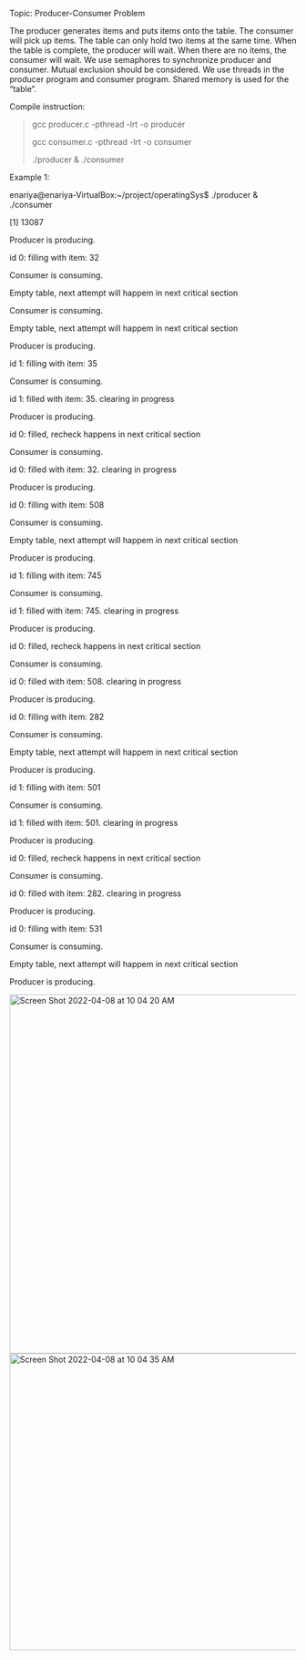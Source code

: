 Topic: Producer-Consumer Problem

The producer generates items and puts items onto the table. The consumer will pick up items. The table can only hold two items at the same time. When the table is complete, the producer will wait. When there are no items, the consumer will wait. We use semaphores to synchronize producer and consumer.  Mutual exclusion should be considered. We use threads in the producer program and consumer program. Shared memory is used for the “table”.

Compile instruction:
> gcc producer.c -pthread -lrt -o producer
> 
> gcc consumer.c -pthread -lrt -o consumer
> 
> ./producer & ./consumer
> 

Example 1:

enariya@enariya-VirtualBox:~/project/operatingSys$ ./producer & ./consumer

[1] 13087

Producer is producing.

id 0: filling with item: 32

Consumer is consuming.

Empty table, next attempt will happem in next critical section

Consumer is consuming.

Empty table, next attempt will happem in next critical section

Producer is producing.

id 1: filling with item: 35

Consumer is consuming.

id 1: filled with item: 35. clearing in progress

Producer is producing.

id 0: filled, recheck happens in next critical section

Consumer is consuming.

id 0: filled with item: 32. clearing in progress

Producer is producing.

id 0: filling with item: 508

Consumer is consuming.

Empty table, next attempt will happem in next critical section

Producer is producing.

id 1: filling with item: 745

Consumer is consuming.

id 1: filled with item: 745. clearing in progress

Producer is producing.

id 0: filled, recheck happens in next critical section

Consumer is consuming.

id 0: filled with item: 508. clearing in progress

Producer is producing.

id 0: filling with item: 282

Consumer is consuming.

Empty table, next attempt will happem in next critical section

Producer is producing.

id 1: filling with item: 501

Consumer is consuming.

id 1: filled with item: 501. clearing in progress

Producer is producing.

id 0: filled, recheck happens in next critical section

Consumer is consuming.

id 0: filled with item: 282. clearing in progress

Producer is producing.

id 0: filling with item: 531

Consumer is consuming.

Empty table, next attempt will happem in next critical section

Producer is producing.

<img width="630" alt="Screen Shot 2022-04-08 at 10 04 20 AM" src="https://user-images.githubusercontent.com/60280129/162452308-ad482721-4420-4407-a5a3-bb7c59519280.png">
<img width="521" alt="Screen Shot 2022-04-08 at 10 04 35 AM" src="https://user-images.githubusercontent.com/60280129/162452431-ba7ab81c-7b4c-4567-ba57-5ec560c69639.png">





